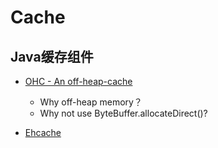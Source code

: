 # Cache

## Java缓存组件

* [OHC - An off-heap-cache](https://github.com/snazy/ohc)
    * Why off-heap memory？
    * Why not use ByteBuffer.allocateDirect()?

* [Ehcache](https://www.ehcache.org/)
